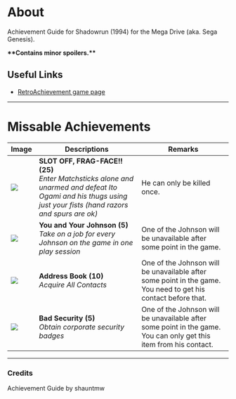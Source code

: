 # About

Achievement Guide for Shadowrun (1994) for the Mega Drive (aka. Sega Genesis).

**\*\*Contains minor spoilers.\*\***

## Useful Links
* [RetroAchievement game page](https://retroachievements.org/game/4748)

---
# Missable Achievements

Image | Descriptions  | Remarks 
----- | ------------- | --------
![](https://s3-eu-west-1.amazonaws.com/i.retroachievements.org/Badge/72997.png) | **SLOT OFF, FRAG-FACE!! (25)**<br>_Enter Matchsticks alone and unarmed and defeat Ito Ogami and his thugs using just your fists (hand razors and spurs are ok)_ | He can only be killed once.
![](https://s3-eu-west-1.amazonaws.com/i.retroachievements.org/Badge/73021.png) | **You and Your Johnson (5)**<br>_Take on a job for every Johnson on the game in one play session_ | One of the Johnson will be unavailable after some point in the game.
![](https://s3-eu-west-1.amazonaws.com/i.retroachievements.org/Badge/73023.png) | **Address Book (10)**<br>_Acquire All Contacts_ | One of the Johnson will be unavailable after some point in the game. You need to get his contact before that.
![](https://s3-eu-west-1.amazonaws.com/i.retroachievements.org/Badge/73028.png) | **Bad Security (5)**<br>_Obtain corporate security badges_ | One of the Johnson will be unavailable after some point in the game. You can only get this item from his contact.

---
### Credits
Achievement Guide by shauntmw